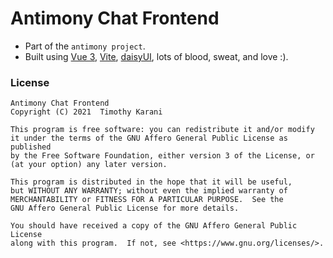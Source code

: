 # Antimony Chat Frontend

- Part of the `antimony project`.
- Built using [Vue 3](https://v3.vuejs.org/guide/introduction.html), [Vite](https://vitejs.dev/guide/), [daisyUI](https://daisyui.com/), lots of blood, sweat, and love :).

### License

```ascii
Antimony Chat Frontend
Copyright (C) 2021  Timothy Karani

This program is free software: you can redistribute it and/or modify
it under the terms of the GNU Affero General Public License as published
by the Free Software Foundation, either version 3 of the License, or
(at your option) any later version.

This program is distributed in the hope that it will be useful,
but WITHOUT ANY WARRANTY; without even the implied warranty of
MERCHANTABILITY or FITNESS FOR A PARTICULAR PURPOSE.  See the
GNU Affero General Public License for more details.

You should have received a copy of the GNU Affero General Public License
along with this program.  If not, see <https://www.gnu.org/licenses/>.
```
